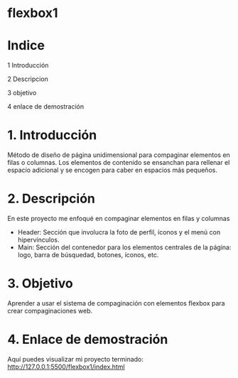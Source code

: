 # flexbox1
# Indice
1 Introducción

2 Descripcion

3 objetivo

4 enlace de demostración
# 1. Introducción
Método de diseño de página unidimensional para compaginar elementos en filas o columnas. Los elementos de contenido se ensanchan para rellenar el espacio adicional y se encogen para caber en espacios más pequeños.

# 2. Descripción
En este proyecto me enfoqué en compaginar elementos en filas y columnas
* Header: Sección que involucra la foto de perfil, íconos y el menú con hipervínculos.
* Main: Sección del contenedor para los elementos centrales de la página: logo, barra de búsquedad, botones, íconos, etc.
# 3. Objetivo
Aprender a usar el sistema de compaginación con elementos flexbox para crear compaginaciones web. 
# 4. Enlace de demostración
Aquí puedes visualizar mi proyecto terminado: http://127.0.0.1:5500/flexbox1/index.html


